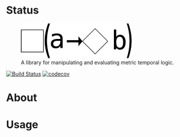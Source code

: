 # Status

<figure>
  <img src="assets/logo_text.svg" alt="py-metric-temporal logic logo" width=300px>
  <figcaption>
  A library for manipulating and evaluating metric temporal logic.
  </figcaption>

</figure>


[![Build Status](https://travis-ci.org/mvcisback/py-metric-temporal-logic.svg?branch=master)](https://travis-ci.org/mvcisback/py-metric-temporal-logic)
[![codecov](https://codecov.io/gh/mvcisback/py-stl/branch/master/graph/badge.svg)](https://codecov.io/gh/mvcisback/py-stl)



# About

# Usage
